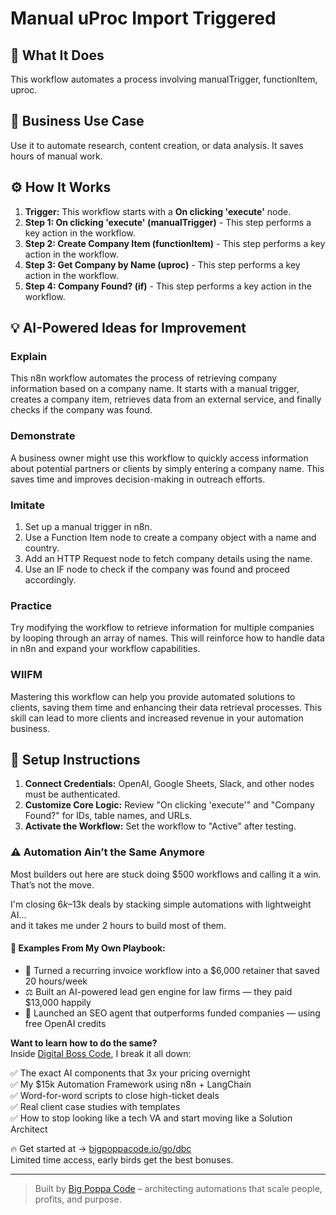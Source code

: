 # Manual uProc Import Triggered

## 🚀 What It Does
This workflow automates a process involving manualTrigger, functionItem, uproc.

## 💼 Business Use Case
Use it to automate research, content creation, or data analysis. It saves hours of manual work.

## ⚙️ How It Works
1.  **Trigger:** This workflow starts with a **On clicking 'execute'** node.
2. **Step 1: On clicking 'execute' (manualTrigger)** - This step performs a key action in the workflow.
3. **Step 2: Create Company Item (functionItem)** - This step performs a key action in the workflow.
4. **Step 3: Get Company by Name (uproc)** - This step performs a key action in the workflow.
5. **Step 4: Company Found? (if)** - This step performs a key action in the workflow.

## 💡 AI-Powered Ideas for Improvement
### Explain
This n8n workflow automates the process of retrieving company information based on a company name. It starts with a manual trigger, creates a company item, retrieves data from an external service, and finally checks if the company was found.

### Demonstrate
A business owner might use this workflow to quickly access information about potential partners or clients by simply entering a company name. This saves time and improves decision-making in outreach efforts.

### Imitate
1. Set up a manual trigger in n8n.
2. Use a Function Item node to create a company object with a name and country.
3. Add an HTTP Request node to fetch company details using the name.
4. Use an IF node to check if the company was found and proceed accordingly.

### Practice
Try modifying the workflow to retrieve information for multiple companies by looping through an array of names. This will reinforce how to handle data in n8n and expand your workflow capabilities.

### WIIFM
Mastering this workflow can help you provide automated solutions to clients, saving them time and enhancing their data retrieval processes. This skill can lead to more clients and increased revenue in your automation business.

## 🔧 Setup Instructions
1. **Connect Credentials:** OpenAI, Google Sheets, Slack, and other nodes must be authenticated.
2. **Customize Core Logic:** Review "On clicking 'execute'" and "Company Found?" for IDs, table names, and URLs.
3. **Activate the Workflow:** Set the workflow to "Active" after testing.

### ⚠️ Automation Ain’t the Same Anymore

Most builders out here are stuck doing $500 workflows and calling it a win.  
That’s not the move.  

I'm closing $6k–$13k deals by stacking simple automations with lightweight AI...  
and it takes me under 2 hours to build most of them.

#### 🧠 Examples From My Own Playbook:
- 🔁 Turned a recurring invoice workflow into a $6,000 retainer that saved 20 hours/week  
- ⚖️ Built an AI-powered lead gen engine for law firms — they paid $13,000 happily  
- 🚀 Launched an SEO agent that outperforms funded companies — using free OpenAI credits  

**Want to learn how to do the same?**  
Inside [Digital Boss Code](https://bigpoppacode.io/go/dbc), I break it all down:

✅ The exact AI components that 3x your pricing overnight  
✅ My $15k Automation Framework using n8n + LangChain  
✅ Word-for-word scripts to close high-ticket deals  
✅ Real client case studies with templates  
✅ How to stop looking like a tech VA and start moving like a Solution Architect  

🔥 Get started at → [bigpoppacode.io/go/dbc](https://bigpoppacode.io/go/dbc)  
Limited time access, early birds get the best bonuses.

---
> Built by [Big Poppa Code](https://bigpoppacode.io) – architecting automations that scale people, profits, and purpose.

